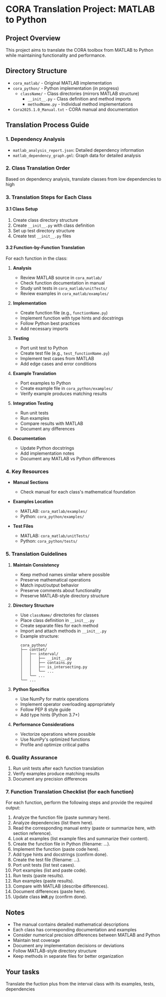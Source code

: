 # CORA Translation Project: MATLAB to Python

## Project Overview
This project aims to translate the CORA toolbox from MATLAB to Python while maintaining functionality and performance.

## Directory Structure
- `cora_matlab/` - Original MATLAB implementation
- `cora_python/` - Python implementation (in progress)
  - `className/` - Class directories (mirrors MATLAB structure)
    - `__init__.py` - Class definition and method imports
    - `methodName.py` - Individual method implementations
- `Cora2025.1.0_Manual.txt` - CORA manual and documentation

## Translation Process Guide

### 1. Dependency Analysis
- `matlab_analysis_report.json`: Detailed dependency information
- `matlab_dependency_graph.gml`: Graph data for detailed analysis

### 2. Class Translation Order
Based on dependency analysis, translate classes from low dependencies to high

### 3. Translation Steps for Each Class

#### 3.1 Class Setup
1. Create class directory structure
2. Create `__init__.py` with class definition
3. Set up test directory structure
4. Create test `__init__.py` files

#### 3.2 Function-by-Function Translation
For each function in the class:

1. **Analysis**
   - Review MATLAB source in `cora_matlab/`
   - Check function documentation in manual
   - Study unit tests in `cora_matlab/unitTests/`
   - Review examples in `cora_matlab/examples/`

2. **Implementation**
   - Create function file (e.g., `functionName.py`)
   - Implement function with type hints and docstrings
   - Follow Python best practices
   - Add necessary imports

3. **Testing**
   - Port unit test to Python
   - Create test file (e.g., `test_functionName.py`)
   - Implement test cases from MATLAB
   - Add edge cases and error conditions

4. **Example Translation**
   - Port examples to Python
   - Create example file in `cora_python/examples/`
   - Verify example produces matching results

5. **Integration Testing**
   - Run unit tests
   - Run examples
   - Compare results with MATLAB
   - Document any differences

6. **Documentation**
   - Update Python docstrings
   - Add implementation notes
   - Document any MATLAB vs Python differences

### 4. Key Resources
- **Manual Sections**
  - Check manual for each class's mathematical foundation

- **Examples Location**
  - MATLAB: `cora_matlab/examples/`
  - Python: `cora_python/examples/`

- **Test Files**
  - MATLAB: `cora_matlab/unitTests/`
  - Python: `cora_python/tests/`

### 5. Translation Guidelines
1. **Maintain Consistency**
   - Keep method names similar where possible
   - Preserve mathematical operations
   - Match input/output behavior
   - Preserve comments about functionality
   - Preserve MATLAB-style directory structure

2. **Directory Structure**
   - Use `className/` directories for classes
   - Place class definition in `__init__.py`
   - Create separate files for each method
   - Import and attach methods in `__init__.py`
   - Example structure:
     ```
     cora_python/
     ├── contSet/
     │   ├── interval/
     │   │   ├── __init__.py
     │   │   ├── contains.py
     │   │   ├── is_intersecting.py
     │   │   └── ...
     │   └── ...
     └── ...
     ```

3. **Python Specifics**
   - Use NumPy for matrix operations
   - Implement operator overloading appropriately
   - Follow PEP 8 style guide
   - Add type hints (Python 3.7+)

4. **Performance Considerations**
   - Vectorize operations where possible
   - Use NumPy's optimized functions
   - Profile and optimize critical paths

### 6. Quality Assurance
1. Run unit tests after each function translation
2. Verify examples produce matching results
3. Document any precision differences

### 7. Function Translation Checklist (for each function)

For each function, perform the following steps and provide the required output:

1. Analyze the function file (paste summary here).
2. Analyze dependencies (list them here).
3. Read the corresponding manual entry (paste or summarize here, with section reference).
4. Look at examples (list example files and summarize their content).
5. Create the function file in Python (filename: ...).
6. Implement the function (paste code here).
7. Add type hints and docstrings (confirm done).
8. Create the test file (filename: ...).
9. Port unit tests (list test cases).
10. Port examples (list and paste code).
11. Run tests (paste results).
12. Run examples (paste results).
13. Compare with MATLAB (describe differences).
14. Document differences (paste here).
15. Update class __init__.py (confirm done).

## Notes
- The manual contains detailed mathematical descriptions
- Each class has corresponding documentation and examples
- Consider numerical precision differences between MATLAB and Python
- Maintain test coverage
- Document any implementation decisions or deviations
- Follow MATLAB-style directory structure
- Keep methods in separate files for better organization

## Your tasks
Translate the fuction plus from the interval class with its examples, tests, dependencies